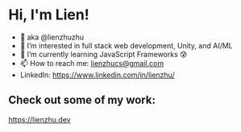 # Hi, I'm Lien!
- 👋 aka @lienzhuzhu
- 👀 I’m interested in full stack web development, Unity, and AI/ML
- 🌱 I’m currently learning JavaScript Frameworks :cold_sweat:
- 📫 How to reach me: lienzhucs@gmail.com
- LinkedIn: https://www.linkedin.com/in/lienzhu/

## Check out some of my work:

https://lienzhu.dev


